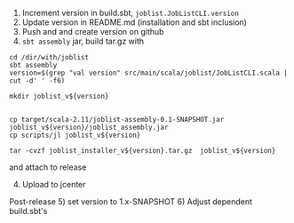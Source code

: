 1) Increment version in build.sbt, `joblist.JobListCLI.version`
2) Update version in README.md (installation and sbt inclusion)
2) Push and and create version on github
3) `sbt assembly` jar, build tar.gz with
```
cd /dir/with/joblist
sbt assembly
version=$(grep "val version" src/main/scala/joblist/JobListCLI.scala | cut -d' ' -f6)

mkdir joblist_v${version}


cp target/scala-2.11/joblist-assembly-0.1-SNAPSHOT.jar joblist_v${version}/joblist_assembly.jar
cp scripts/jl joblist_v${version}

tar -cvzf joblist_installer_v${version}.tar.gz  joblist_v${version}
```
 and attach to release

4) Upload to jcenter

Post-release
5) set version to 1.x-SNAPSHOT
6) Adjust dependent build.sbt's